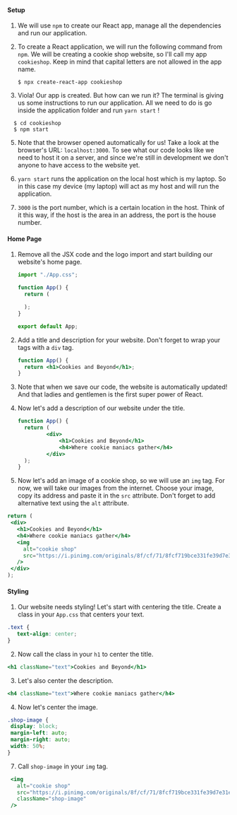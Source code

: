 #### Setup

1. We will use `npm` to create our React app, manage all the dependencies and run our application.

2. To create a React application, we will run the following command from `npm`. We will be creating a cookie shop website, so I'll call my app `cookieshop`. Keep in mind that capital letters are not allowed in the app name.

   ```shell
   $ npx create-react-app cookieshop
   ```

3.  Viola! Our app is created. But how can we run it?
The terminal is giving us some instructions to run our application. All we need to do is go inside the application folder and run `yarn start` !

 ```shell
   $ cd cookieshop
   $ npm start
   ```

5. Note that the browser opened automatically for us! Take a look at the browser's URL: `localhost:3000`. To see what our code looks like we need to host it on a server, and since we're still in development we don't anyone to have access to the website yet.

6. `yarn start` runs the application on the local host which is my laptop. So in this case my device (my laptop) will act as my host and will run the application.

7. `3000` is the port number, which is a certain location in the host. Think of it this way, if the host is the area in an address, the port is the house number.

#### Home Page

1. Remove all the JSX code and the logo import and start building our website's home page.

   ```jsx
   import "./App.css";

   function App() {
     return (

     );
   }

   export default App;
   ```

2. Add a title and description for your website. Don't forget to wrap your tags with a `div` tag.

   ```jsx
   function App() {
     return <h1>Cookies and Beyond</h1>;
   }
   ```

3. Note that when we save our code, the website is automatically updated! And that ladies and gentlemen is the first super power of React.

4. Now let's add a description of our website under the title. 

   ```jsx
   function App() {
     return (
            <div>
                <h1>Cookies and Beyond</h1>
                <h4>Where cookie maniacs gather</h4>
            </div>
     );
   }
   ```

5. Now let's add an image of a cookie shop, so we will use an `img` tag. For now, we will take our images from the internet. Choose your image, copy its address and paste it in the `src` attribute. Don't forget to add alternative text using the `alt` attribute.

 ```jsx
return (
  <div>
    <h1>Cookies and Beyond</h1>
    <h4>Where cookie maniacs gather</h4>
    <img
      alt="cookie shop"
      src="https://i.pinimg.com/originals/8f/cf/71/8fcf719bce331fe39d7e31ebf07349f3.jpg"
    />
  </div>
);
 ```

#### Styling

1. Our website needs styling! Let's start with centering the title. Create a class in your `App.css` that centers your text.

 ```css
.text {
    text-align: center;
}
 ```

2. Now call the class in your `h1` to center the title.

 ```jsx
<h1 className="text">Cookies and Beyond</h1>

 ```
3. Let's also center the description.

 ```jsx
<h4 className="text">Where cookie maniacs gather</h4>
 ```

4. Now let's center the image.

 ```css
.shop-image {
  display: block;
  margin-left: auto;
  margin-right: auto;
  width: 50%;
}
 ```

7. Call `shop-image` in your `img` tag.

 ```jsx
  <img
    alt="cookie shop"
    src="https://i.pinimg.com/originals/8f/cf/71/8fcf719bce331fe39d7e31ebf07349f3.jpg"
    className="shop-image"
  />
 ```
